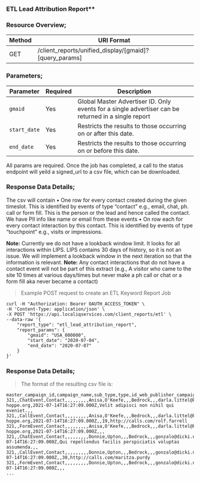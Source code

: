 ### ETL Lead Attribution Report**
<a name="Lead Attribution report"></a>

### Resource Overview;

|Method|URI Format|
|---|---|
|GET|/client_reports/unified_display/[gmaid]?[query_params]|When creating an ETL Lead Attribution Report, provide the following fields in `report_params`:

### Parameters;

|Parameter|Required|Description|
|---|---|---|
|`gmaid`|Yes|Global Master Advertiser ID.  Only events for a single advertiser can be returned in a single report|
|`start_date`|Yes|Restricts the results to those occurring on or after this date.|
|`end_date`|Yes|Restricts the results to those occurring on or before this date.|

All params are required.  Once the job has completed, a call to the status endpoint will yeild a signed_url to a csv file, which can be downloaded.


### Response Data Details;

The csv will contain
•	One row for every contact created during the given timeslot. This is identified by events of type “contact” e.g., email, chat, ph. call or form fill.  This is the person or the lead and hence called the contact. We have PII info like name or email from these events
•	On row each for every contact interaction by this contact. This is identified by events of type “touchpoint” e.g., visits or impressions. 


**Note:** Currently we do not have a lookback window limit. It looks for all interactions within LIPS. LIPS contains 30 days of history, so it is not an issue. We will implement a lookback window in the next iteration so that the information is relevant.
**Note:** Any contact interactions that do not have a contact event will not be part of this extract (e.g., A visitor who came to the site 10 times at various days/times but never make a ph call or chat or a form fill aka never became a contact)




> Example POST request to create an ETL Keyword Report Job

```
curl -H "Authorization: Bearer OAUTH_ACCESS_TOKEN" \
-H 'Content-Type: application/json' \
-X POST 'https://api.localiqservices.com/client_reports/etl' \
--data-raw '{
	"report_type": "etl_lead_attribution_report",
	"report_params": {
		"gmaid": "USA_000000",
		"start_date": "2020-07-04",
		"end_date": "2020-07-07"
	}
}'
```

### Response Data Details;
> The format of the resulting csv file is:

```
master_campaign_id,campaign_name,sub_type,type,id_web_publisher_campaign,influencing_campaign_id,influencing_id_web_publisher_campaign,page_url,referrer_name,referrer_source,referrer_type,referrer_url,first_name,last_name,phone_work,address1,city,state,postal,email,occurrence_time,chat_transcript,call_duration,call_recording_url
321,,ChatEvent,Contact,,,,,,,,,Anisa,O'Keefe,,,Bedrock,,,darla.littel@kris-hoppe.org,2021-07-14T16:27:09.000Z,Velit adipisci non nihil qui eveniet.,,
321,,CallEvent,Contact,,,,,,,,,Anisa,O'Keefe,,,Bedrock,,,darla.littel@kris-hoppe.org,2021-07-14T16:27:09.000Z,,19,http://calls.com/rolf.farrell
321,,FormEvent,Contact,,,,,,,,,Anisa,O'Keefe,,,Bedrock,,,darla.littel@kris-hoppe.org,2021-07-14T16:27:09.000Z,,,
321,,ChatEvent,Contact,,,,,,,,,Donnie,Upton,,,Bedrock,,,gonzalo@dicki.net,2021-07-14T16:27:09.000Z,Qui repellendus facilis perspiciatis voluptas assumenda.,,
321,,CallEvent,Contact,,,,,,,,,Donnie,Upton,,,Bedrock,,,gonzalo@dicki.net,2021-07-14T16:27:09.000Z,,30,http://calls.com/maritza.purdy
321,,FormEvent,Contact,,,,,,,,,Donnie,Upton,,,Bedrock,,,gonzalo@dicki.net,2021-07-14T16:27:09.000Z,,,
...
```
